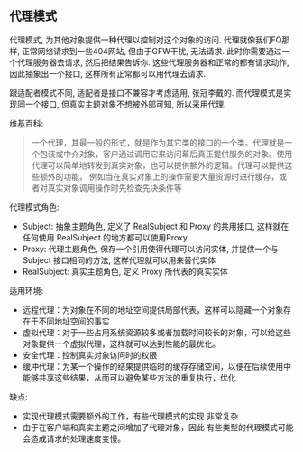 ## 代理模式
代理模式, 为其他对象提供一种代理以控制对这个对象的访问. 代理就像我们FQ那样, 正常网络请求到一些404网站, 但由于GFW干扰, 无法请求.
此时你需要通过一个代理服务器去请求, 然后把结果告诉你. 这些代理服务器和正常的都有请求动作, 因此抽象出一个接口, 这样所有正常都可以用代理去请求.

跟适配者模式不同, 适配者是接口不兼容才考虑适用, 张冠李戴的. 而代理模式是实现同一个接口, 但真实主题对象不想被外部可知, 所以采用代理.

维基百科:
> 一个代理，其最一般的形式，就是作为其它类的接口的一个类。代理就是一个包装或中介对象，客户通过调用它来访问幕后真正提供服务的对象。使用代理可以简单地转发到真实对象，也可以提供额外的逻辑。代理可以提供这些额外的功能，
   例如当在真实对象上的操作需要大量资源时进行缓存，或者对真实对象调用操作时先检查先决条件等

代理模式角色:
- Subject: 抽象主题角色, 定义了 RealSubject 和 Proxy 的共用接口, 这样就在任何使用 RealSubject 的地方都可以使用Proxy
- Proxy: 代理主题角色, 保存一个引用使得代理可以访问实体, 并提供一个与 Subject 接口相同的方法, 这样代理就可以用来替代实体
- RealSubject: 真实主题角色, 定义 Proxy 所代表的真实实体

适用环境:
- 远程代理：为对象在不同的地址空间提供局部代表，这样可以隐藏一个对象存在于不同地址空间的事实
- 虚拟代理：对于一些占用系统资源较多或者加载时间较长的对象，可以给这些对象提供一个虚拟代理，这样就可以达到性能的最优化。
- 安全代理：控制真实对象访问时的权限
- 缓冲代理：为某一个操作的结果提供临时的缓存存储空间，以便在后续使用中能够共享这些结果，从而可以避免某些方法的重复执行，优化

缺点:
- 实现代理模式需要额外的工作，有些代理模式的实现 非常复杂
- 由于在客户端和真实主题之间增加了代理对象，因此 有些类型的代理模式可能会造成请求的处理速度变慢。


   